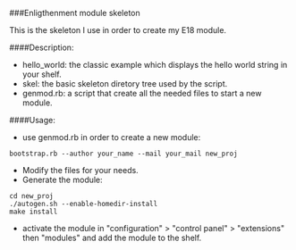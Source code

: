 ###Enligthenment module skeleton

This is the skeleton I use in order to create my E18 module. 

####Description:
*    hello_world: the classic example which displays the hello world string in your shelf.
*    skel: the basic skeleton diretory tree used by the script.
*    genmod.rb: a script that create all the needed files to start a new module.

####Usage:
*   use genmod.rb in order to create a new module:
```
bootstrap.rb --author your_name --mail your_mail new_proj
```
*   Modify the files for your needs.
*   Generate the module:
```
cd new_proj
./autogen.sh --enable-homedir-install
make install
```
*    activate the module in "configuration" > "control panel" > "extensions" then
  "modules" and add the module to the shelf.
